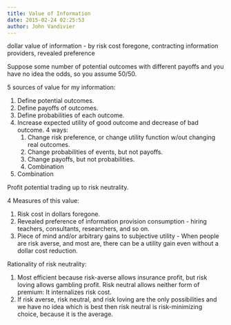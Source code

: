 ```yaml
---
title: Value of Information
date: 2015-02-24 02:25:53
author: John Vandivier
---
```




dollar value of information - by risk cost foregone, contracting information providers, revealed preference

Suppose some number of potential outcomes with different payoffs and you have no idea the odds, so you assume 50/50.

5 sources of value for my information:
<ol>
	<li>Define potential outcomes.</li>
	<li>Define payoffs of outcomes.</li>
	<li>Define probabilities of each outcome.</li>
	<li>Increase expected utility of good outcome and decrease of bad outcome. 4 ways:
<ol>
	<li>Change risk preference, or change utility function w/out changing real outcomes.</li>
	<li>Change probabilities of events, but not payoffs.</li>
	<li>Change payoffs, but not probabilities.</li>
	<li>Combination</li>
</ol>
</li>
	<li>Combination</li>
</ol>
Profit potential trading up to risk neutrality.

4 Measures of this value:
<ol>
	<li>Risk cost in dollars foregone.</li>
	<li>Revealed preference of information provision consumption - hiring teachers, consultants, researchers, and so on.</li>
	<li>Piece of mind and/or arbitrary gains to subjective utility - When people are risk averse, and most are, there can be a utility gain even without a dollar cost reduction.</li>
</ol>
Rationality of risk neutrality:
<ol>
	<li>Most efficient because risk-averse allows insurance profit, but risk loving allows gambling profit. Risk neutral allows neither form of premium: It internalizes risk cost.</li>
	<li>If risk averse, risk neutral, and risk loving are the only possibilities and we have no idea which is best then risk neutral is risk-minimizing choice, because it is the average.</li>
</ol>